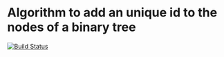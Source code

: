 # Algorithm to add an unique id to the nodes of a binary tree

[![Build Status](https://travis-ci.com/benoitpas/java8-tree.svg?branch=main)](https://travis-ci.com/benoitpas/java8-tree)
